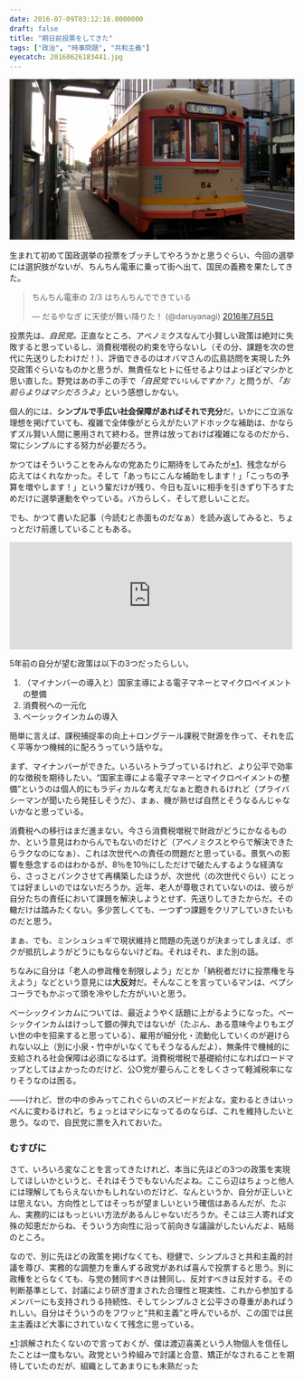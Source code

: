 ```yaml
---
date: 2016-07-09T03:12:16.0000000
draft: false
title: "期日前投票をしてきた"
tags: ["政治", "時事問題", "共和主義"]
eyecatch: 20160626183441.jpg
---
```

<p><span itemscope itemtype="http://schema.org/Photograph"><img src="20160626183441.jpg" alt="f:id:daruyanagi:20160626183441j:plain" title="f:id:daruyanagi:20160626183441j:plain" class="hatena-fotolife" itemprop="image"></span></p><p>生まれて初めて国政選挙の投票をブッチしてやろうかと思うぐらい、今回の選挙には選択肢がないが、ちんちん電車に乗って街へ出て、国民の義務を果たしてきた。</p><p><blockquote class="twitter-tweet" data-lang="ja"><p lang="ja" dir="ltr">ちんちん電車の 2/3 はちんちんでできている</p>&mdash; だるやなぎ に天使が舞い降りた！ (@daruyanagi) <a href="https://twitter.com/daruyanagi/status/750248399379718144?ref_src=twsrc%5Etfw">2016年7月5日</a></blockquote><script async src="https://platform.twitter.com/widgets.js" charset="utf-8"></script></p><p>投票先は、<i>自民党。</i>正直なところ、アベノミクスなんて小賢しい政策は絶対に失敗すると思っているし、消費税増税の約束を守らないし（その分、課題を次の世代に先送りしたわけだ！）、評価できるのはオバマさんの広島訪問を実現した外交政策ぐらいなものかと思うが、無責任なヒトに任せるよりはよっぽどマシかと思い直した。野党はあの手この手で<i>「自民党でいいんですか？」</i>と問うが、<i>「お前らよりはマシだろうよ」</i>という感想しかない。</p><p>個人的には、<b>シンプルで手広い社会保障があればそれで充分</b>だ。いかにご立派な理想を掲げていても、複雑で全体像がとらえがたいアドホックな補助は、かならずズル賢い人間に悪用されて終わる。世界は放っておけば複雑になるのだから、常にシンプルにする努力が必要だろう。</p><p>かつてはそういうことをみんなの党あたりに期待をしてみたが<a href="#f-0109c61e" name="fn-0109c61e" title="誤解されたくないので言っておくが、僕は渡辺喜美という人物個人を信任したことは一度もない。政党という枠組みで討議と合意、矯正がなされることを期待していたのだが、組織としてあまりにも未熟だった">*1</a>、残念ながら応えてはくれなかった。そして「あっちにこんな補助をします！」「こっちの予算を増やします！」という輩だけが残り、今日も互いに相手を引きずり下ろすためだけに選挙運動をやっている。バカらしく、そして悲しいことだ。</p><p>でも、かつて書いた記事（今読むと赤面ものだなぁ）を読み返してみると、ちょっとだけ前進していることもある。</p><p><iframe src="https://hatenablog-parts.com/embed?url=https%3A%2F%2Fblog.daruyanagi.jp%2Fentry%2F2011%2F12%2F07%2F223515" title="あなたの望む政策を3つだけ挙げてください - だるろぐ" class="embed-card embed-blogcard" scrolling="no" frameborder="0" style="display: block; width: 100%; height: 190px; max-width: 500px; margin: 10px 0px;"></iframe></p><p>5年前の自分が望む政策は以下の3つだったらしい。</p>

<ol>
<li>（マイナンバーの導入と）国家主導による電子マネーとマイクロペイメントの整備</li>
<li>消費税への一元化</li>
<li>ベーシックインカムの導入</li>
</ol><p>簡単に言えば、課税捕捉率の向上＋ロングテール課税で財源を作って、それを広く平等かつ機械的に配ろうっていう話やな。</p><p>まず、マイナンバーができた。いろいろトラブっているけれど、より公平で効率的な徴税を期待したい。“国家主導による電子マネーとマイクロペイメントの整備”というのは個人的にもラディカルな考えだなぁと飽きれるけれど（プライバシーマンが聞いたら発狂しそうだ）、まぁ、機が熟せば自然とそうなるんじゃないかなと思っている。</p><p>消費税への移行はまだ進まない。今さら消費税増税で財政がどうにかなるものか、という意見はわからんでもないのだけど（アベノミクスとやらで解決できたらラクなのになぁ）、これは次世代への責任の問題だと思っている。景気への影響を懸念するのはわかるが、8％を10％にしただけで破たんするような経済なら、さっさとパンクさせて再構築したほうが、次世代（の次世代ぐらい）にとっては好ましいのではないだろうか。近年、老人が尊敬されていないのは、彼らが自分たちの責任において課題を解決しようとせず、先送りしてきたからだ。その轍だけは踏みたくない。多少苦しくても、一つずつ課題をクリアしていきたいものだと思う。</p><p>まぁ、でも、ミンシュシュギで現状維持と問題の先送りが決まってしまえば、ボクが抵抗しようがどうにもならないけどね。それはそれ、また別の話。</p><p>ちなみに自分は「老人の参政権を制限しよう」だとか「納税者だけに投票権を与えよう」などという意見には<b>大反対</b>だ。そんなことを言っているマンは、ペプシコーラでもかぶって頭を冷やした方がいいと思う。</p><p>ベーシックインカムについては、最近ようやく話題に上がるようになった。ベーシックインカムはけっして銀の弾丸ではないが（たぶん、ある意味今よりもエグい世の中を招来すると思っている）、雇用が細分化・流動化していくのが避けられない以上（別に小泉・竹中がいなくてもそうなるんだよ）、無条件で機械的に支給される社会保障は必須になるはず。消費税増税で基礎給付になればロードマップとしてはよかったのだけど、公○党が要らんことをしくさって軽減税率になりそうなのは困る。</p><p>――けれど、世の中の歩みってこれぐらいのスピードだよな。変わるときはいっぺんに変わるけれど。ちょっとはマシになってるのならば、これを維持したいと思う。なので、自民党に票を入れておいた。</p>

<div class="section">
<h3>むすびに</h3>
<p>さて、いろいろ変なことを言ってきたけれど、本当に先ほどの3つの政策を実現してほしいかというと、それはそうでもないんだよね。ここら辺はちょっと他人には理解してもらえないかもしれないのだけど、なんというか、自分が正しいとは思えない。方向性としてはそっちが望ましいという確信はあるんだが、たぶん、実務的にはもっといい方法があるんじゃないだろうか。そこは三人寄れば文殊の知恵だからね、そういう方向性に沿って前向きな議論がしたいんだよ、結局のところ。</p><p>なので、別に先ほどの政策を掲げなくても、穏健で、シンプルさと共和主義的討議を尊び、実務的な調整力を重んずる政党があれば喜んで投票すると思う。別に政権をとらなくても、与党の賛同すべきは賛同し、反対すべきは反対する。その判断基準として、討議により研ぎ澄まされた合理性と現実性、これから参加するメンバーにも支持されうる持続性、そしてシンプルさと公平さの尊重があればうれしい。自分はそういうのをフワッと“共和主義”と呼んでいるが、この国では民主主義ほど大事にされていなくて残念に思っている。</p>

</div><div class="footnote">
<p class="footnote"><a href="#fn-0109c61e" name="f-0109c61e" class="footnote-number">*1</a><span class="footnote-delimiter">:</span><span class="footnote-text">誤解されたくないので言っておくが、僕は渡辺喜美という人物個人を信任したことは一度もない。政党という枠組みで討議と合意、矯正がなされることを期待していたのだが、組織としてあまりにも未熟だった</span></p>
</div>